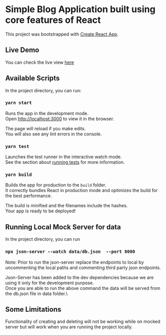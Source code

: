 # Simple Blog Application built using core features of React

This project was bootstrapped with [Create React App](https://github.com/facebook/create-react-app).

## Live Demo

You can check the live view [here](https://gitreactblog.netlify.app/)

## Available Scripts

In the project directory, you can run:

### `yarn start`

Runs the app in the development mode.\
Open [http://localhost:3000](http://localhost:3000) to view it in the browser.

The page will reload if you make edits.\
You will also see any lint errors in the console.

### `yarn test`

Launches the test runner in the interactive watch mode.\
See the section about [running tests](https://facebook.github.io/create-react-app/docs/running-tests) for more information.

### `yarn build`

Builds the app for production to the `build` folder.\
It correctly bundles React in production mode and optimizes the build for the best performance.

The build is minified and the filenames include the hashes.\
Your app is ready to be deployed!

## Running Local Mock Server for data

In the project directory, you can run

### `npx json-server --watch data/db.json  --port 8000`

Note: Prior to run the json-server replace the endpoints to local by uncommenting the local paths and commenting third party json endpoints.

Json-Server has been added to the dev dependencies because we are using it only for the development purpose.\
Once you are able to run the above command the data will be served from the db.json file in data folder.\


## Some Limitations

Functionality of creating and deleting will not be working while on mocked server but will work when you are running the project locally.